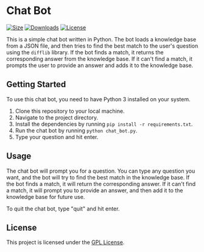 # Chat Bot

[![Size](https://img.shields.io/github/languages/code-size/USERNAME/REPO_NAME)](https://github.com/USERNAME/REPO_NAME)
[![Downloads](https://img.shields.io/github/downloads/USERNAME/REPO_NAME/total)](https://github.com/USERNAME/REPO_NAME)
[![License](https://img.shields.io/github/license/USERNAME/REPO_NAME)](https://github.com/USERNAME/REPO_NAME/blob/main/LICENSE)

This is a simple chat bot written in Python. The bot loads a knowledge base from a JSON file, and then tries to find the best match to the user's question using the `difflib` library. If the bot finds a match, it returns the corresponding answer from the knowledge base. If it can't find a match, it prompts the user to provide an answer and adds it to the knowledge base.

## Getting Started

To use this chat bot, you need to have Python 3 installed on your system.

1. Clone this repository to your local machine.
2. Navigate to the project directory.
3. Install the dependencies by running `pip install -r requirements.txt`.
4. Run the chat bot by running `python chat_bot.py`.
5. Type your question and hit enter.

## Usage

The chat bot will prompt you for a question. You can type any question you want, and the bot will try to find the best match in the knowledge base. If the bot finds a match, it will return the corresponding answer. If it can't find a match, it will prompt you to provide an answer, and then add it to the knowledge base for future use.

To quit the chat bot, type "quit" and hit enter.

## License

This project is licensed under the [GPL License](https://github.com/USERNAME/REPO_NAME/blob/main/LICENSE).
